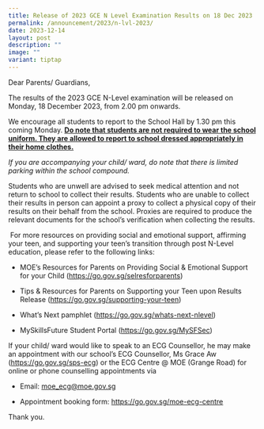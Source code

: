 ```yaml
---
title: Release of 2023 GCE N Level Examination Results on 18 Dec 2023
permalink: /announcement/2023/n-lvl-2023/
date: 2023-12-14
layout: post
description: ""
image: ""
variant: tiptap
---
```

<p>Dear Parents/ Guardians,</p><p>The results of the 2023 GCE N-Level examination will be released on Monday, 18 December 2023, from 2.00 pm onwards.</p><p></p><p>We encourage all students to report to the School Hall by 1.30 pm this coming Monday.&nbsp;<strong><u>Do note that students are not required to wear the school uniform. They are allowed to report to school dressed appropriately in their home clothes.</u></strong></p><p><em>If you are accompanying your child/ ward, do note that there is limited parking within the school compound.</em></p><p>Students who are unwell are advised to seek medical attention and not return to school to collect their results. Students who are unable to collect their results in person can appoint a proxy to collect a physical copy of their results on their behalf from the school. Proxies are required to produce the relevant documents for the school’s verification when collecting the results.</p><p>&nbsp;For more resources on providing social and emotional support, affirming your teen, and supporting your teen’s transition through post N-Level education, please refer to the following links:</p><ul data-tight="true" class="tight"><li><p>MOE’s Resources for Parents on Providing Social &amp; Emotional Support for your Child (<a href="https://go.gov.sg/selresforparents" rel="noopener noreferrer nofollow" target="_blank">https://go.gov.sg/selresforparents</a>)</p></li><li><p>Tips &amp; Resources for Parents on Supporting your Teen upon Results Release (<a href="https://go.gov.sg/supporting-your-teen" rel="noopener noreferrer nofollow" target="_blank">https://go.gov.sg/supporting-your-teen</a>)</p></li><li><p>What’s Next pamphlet (<a href="https://go.gov.sg/whats-next-nlevel" rel="noopener noreferrer nofollow" target="_blank">https://go.gov.sg/whats-next-nlevel</a>)</p></li><li><p>MySkillsFuture Student Portal (<a href="https://go.gov.sg/MySFSec" rel="noopener noreferrer nofollow" target="_blank">https://go.gov.sg/MySFSec</a>)</p></li></ul><p>If your child/ ward would like to speak to an ECG Counsellor, he may make an appointment with our school’s ECG Counsellor, Ms Grace Aw (<a href="https://go.gov.sg/sps-ecg" rel="noopener noreferrer nofollow" target="_blank">https://go.gov.sg/sps-ecg</a>) or the ECG Centre @ MOE (Grange Road) for online or phone counselling appointments via</p><ul data-tight="true" class="tight"><li><p>Email:&nbsp;<a href="moe_ecg@moe.gov.sg" rel="noopener noreferrer nofollow" target="_blank">moe_ecg@moe.gov.sg</a>&nbsp;&nbsp;</p></li><li><p>Appointment booking form:&nbsp;<a href="https://go.gov.sg/moe-ecg-centre" rel="noopener noreferrer nofollow" target="_blank">https://go.gov.sg/moe-ecg-centre</a>&nbsp;&nbsp;&nbsp;</p></li></ul><p>Thank you.</p><p>&nbsp;</p>
